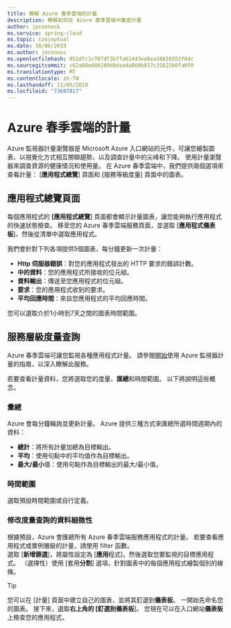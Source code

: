 ```yaml
---
title: 瞭解 Azure 春季雲端的計量
description: 瞭解如何在 Azure 春季雲端中審查計量
author: jpconnock
ms.service: spring-cloud
ms.topic: conceptual
ms.date: 10/06/2019
ms.author: jeconnoc
ms.openlocfilehash: 952dfc1c707df3b7fa61443ea6ea18630352f0dc
ms.sourcegitcommit: c62a68ed80289d0daada860b837c31625b0fa0f0
ms.translationtype: MT
ms.contentlocale: zh-TW
ms.lasthandoff: 11/05/2019
ms.locfileid: "73607817"
---
```

# <a name="metrics-for-azure-spring-cloud"></a>Azure 春季雲端的計量

Azure 監視器計量瀏覽器是 Microsoft Azure 入口網站的元件，可讓您繪製圖表、以視覺化方式相互關聯趨勢，以及調查計量中的尖峰和下降。 使用計量瀏覽器來調查資源的健康情況和使用量。 在 Azure 春季雲端中，我們提供兩個選項來查看計量： [**應用程式總覽**] 頁面和 [服務等級度量] 頁面中的圖表。

## <a name="application-overview-page"></a>應用程式總覽頁面

每個應用程式的 **[應用程式總覽**] 頁面都會顯示計量圖表，讓您能夠執行應用程式的快速狀態檢查。  移至您的 Azure 春季雲端服務頁面，並選取 [**應用程式儀表板**]，然後從清單中選取應用程式。  

我們會針對下列各項提供5個圖表，每分鐘更新一次計量：

* **Http 伺服器錯誤**：對您的應用程式發出的 HTTP 要求的錯誤計數。
* **中的資料**：您的應用程式所接收的位元組。
* **資料輸出**：傳送至您應用程式的位元組。
* **要求**：您的應用程式收到的要求。
* **平均回應時間**：來自您應用程式的平均回應時間。

您可以選取介於1小時到7天之間的圖表時間範圍。

## <a name="service-level-metric-queries"></a>服務層級度量查詢

Azure 春季雲端可讓您監視各種應用程式計量。 請參閱[開始](https://docs.microsoft.com/azure/azure-monitor/platform/metrics-getting-started)使用 Azure 監視器計量的指南，以深入瞭解此服務。

若要查看計量資料，您將選取您的度量、**匯總**和時間範圍。  以下將說明這些概念。

### <a name="aggregation"></a>彙總 

Azure 會每分鐘輪詢並更新計量。 Azure 提供三種方式來匯總所選時間週期內的資料：

* **總計**：將所有計量加總為目標輸出。
* **平均**：使用句點中的平均值作為目標輸出。
* **最大/最小**值：使用句點作為目標輸出的最大/最小值。

### <a name="time-range"></a>時間範圍

選取預設時間範圍或自行定義。

### <a name="modifying-the-granularity-of-your-metric-query"></a>修改度量查詢的資料細微性

根據預設，Azure 會匯總所有 Azure 春季雲端服務應用程式的計量。 若要查看應用程式或實例層級的計量，請使用 filter 函數。  
選取 [**新增篩選**]，將屬性設定為 [**應用**程式]，然後選取您要監視的目標應用程式。 （選擇性）使用 [套用**分割**] 選項，針對圖表中的每個應用程式繪製個別的線條。

>[!TIP]
> 您可以在 [計量] 頁面中建立自己的圖表，並將其釘選到**儀表板**。 一開始先命名您的圖表。  接下來，選取**右上角的 [釘選到儀表板**]。 您現在可以在入口網站**儀表板**上檢查您的應用程式。